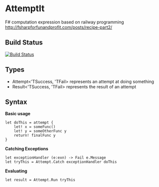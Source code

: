 AttemptIt
=========

F# computation expression based on railway programming http://fsharpforfunandprofit.com/posts/recipe-part2/

## Build Status
[![Build Status](https://api.travis-ci.org/TWith2Sugars/AttemptIt.png)](https://travis-ci.org/TWith2Sugars/AttemptIt)

Types
-----
* Attempt<'TSuccess, 'TFail> represents an attempt at doing something
* Result<'TSuccess, 'TFail> represents the result of an attempt

Syntax
------

**Basic usage**

```F#
let doThis = attempt {
    let! x = someFunc()
    let! y = someOtherFunc y
    return! finalFunc y
}
```

**Catching Exceptions**

```F#
let exceptionHandler (e:exn) -> Fail e.Message
let tryThis = Attempt.Catch exceptionHandler doThis
```


**Evaluating**

```F#
let result = Attempt.Run tryThis
```


